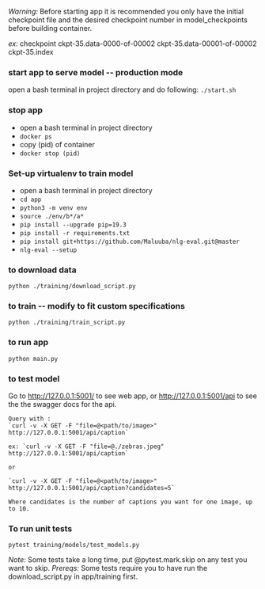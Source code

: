 *Warning:* Before starting app it is recommended you only have the initial checkpoint
file and the desired checkpoint number in model_checkpoints before building container.

*ex:* checkpoint ckpt-35.data-0000-of-00002 ckpt-35.data-00001-of-00002 ckpt-35.index

### start app to serve model -- production mode 
open a bash terminal in project directory and do following:
`./start.sh`

### stop app
* open a bash terminal in project directory
* `docker ps`
* copy (pid) of container
* `docker stop (pid)`


### Set-up virtualenv to train model
   * open a bash terminal in project directory
   * `cd app`
   * `python3 -m venv env`
   * `source ./env/b*/a*`
   * `pip install --upgrade pip=19.3`
   * `pip install -r requirements.txt`
   * `pip install git+https://github.com/Maluuba/nlg-eval.git@master`
   * `nlg-eval --setup`

### to download data 
`python ./training/download_script.py`

### to train -- modify to fit custom specifications
`python ./training/train_script.py`

###  to run app 
`python main.py`

### to test model
Go to http://127.0.0.1:5001/ to see web app,
or http://127.0.0.1:5001/api to see the the swagger docs for the api.
    
    Query with :
    `curl -v -X GET -F "file=@<path/to/image>"  http://127.0.0.1:5001/api/caption`

    ex: `curl -v -X GET -F "file=@./zebras.jpeg"  http://127.0.0.1:5001/api/caption`

    or

    `curl -v -X GET -F "file=@<path/to/image>"  http://127.0.0.1:5001/api/caption?candidates=5`

    Where candidates is the number of captions you want for one image, up to 10.

### To run unit tests
`pytest training/models/test_models.py`

*Note:* Some tests take a long time, put @pytest.mark.skip on any test you want to skip.
*Prereqs:* Some tests require you to have run the download_script.py in app/training first.
